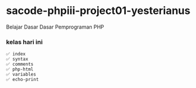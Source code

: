 # sacode-phpiii-project01-yesterianus
Belajar Dasar Dasar Pemprograman PHP

### kelas hari ini
	✅ index
	✅ syntax
	✅ comments
	✅ php-html
	✅ variables
	✅ echo-print
